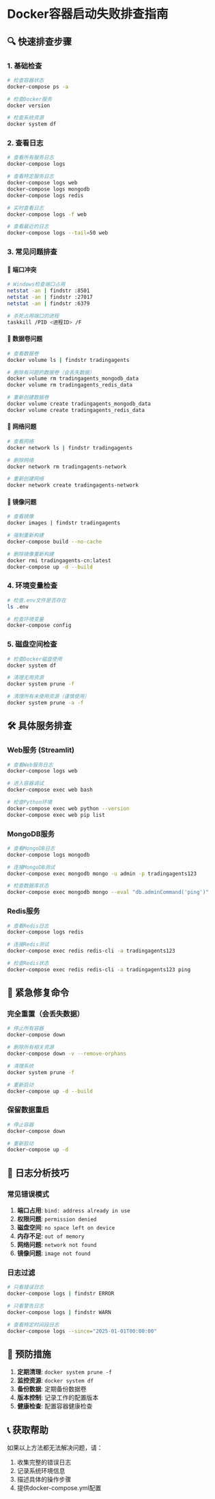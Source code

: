 # Docker容器启动失败排查指南

## 🔍 快速排查步骤

### 1. 基础检查

```bash
# 检查容器状态
docker-compose ps -a

# 检查Docker服务
docker version

# 检查系统资源
docker system df
```

### 2. 查看日志

```bash
# 查看所有服务日志
docker-compose logs

# 查看特定服务日志
docker-compose logs web
docker-compose logs mongodb
docker-compose logs redis

# 实时查看日志
docker-compose logs -f web

# 查看最近的日志
docker-compose logs --tail=50 web
```

### 3. 常见问题排查

#### 🔴 端口冲突
```bash
# Windows检查端口占用
netstat -an | findstr :8501
netstat -an | findstr :27017
netstat -an | findstr :6379

# 杀死占用端口的进程
taskkill /PID <进程ID> /F
```

#### 🔴 数据卷问题
```bash
# 查看数据卷
docker volume ls | findstr tradingagents

# 删除有问题的数据卷（会丢失数据）
docker volume rm tradingagents_mongodb_data
docker volume rm tradingagents_redis_data

# 重新创建数据卷
docker volume create tradingagents_mongodb_data
docker volume create tradingagents_redis_data
```

#### 🔴 网络问题
```bash
# 查看网络
docker network ls | findstr tradingagents

# 删除网络
docker network rm tradingagents-network

# 重新创建网络
docker network create tradingagents-network
```

#### 🔴 镜像问题
```bash
# 查看镜像
docker images | findstr tradingagents

# 强制重新构建
docker-compose build --no-cache

# 删除镜像重新构建
docker rmi tradingagents-cn:latest
docker-compose up -d --build
```

### 4. 环境变量检查

```bash
# 检查.env文件是否存在
ls .env

# 检查环境变量
docker-compose config
```

### 5. 磁盘空间检查

```bash
# 检查Docker磁盘使用
docker system df

# 清理无用资源
docker system prune -f

# 清理所有未使用资源（谨慎使用）
docker system prune -a -f
```

## 🛠️ 具体服务排查

### Web服务 (Streamlit)
```bash
# 查看Web服务日志
docker-compose logs web

# 进入容器调试
docker-compose exec web bash

# 检查Python环境
docker-compose exec web python --version
docker-compose exec web pip list
```

### MongoDB服务
```bash
# 查看MongoDB日志
docker-compose logs mongodb

# 连接MongoDB测试
docker-compose exec mongodb mongo -u admin -p tradingagents123

# 检查数据库状态
docker-compose exec mongodb mongo --eval "db.adminCommand('ping')"
```

### Redis服务
```bash
# 查看Redis日志
docker-compose logs redis

# 连接Redis测试
docker-compose exec redis redis-cli -a tradingagents123

# 检查Redis状态
docker-compose exec redis redis-cli -a tradingagents123 ping
```

## 🚨 紧急修复命令

### 完全重置（会丢失数据）
```bash
# 停止所有容器
docker-compose down

# 删除所有相关资源
docker-compose down -v --remove-orphans

# 清理系统
docker system prune -f

# 重新启动
docker-compose up -d --build
```

### 保留数据重启
```bash
# 停止容器
docker-compose down

# 重新启动
docker-compose up -d
```

## 📝 日志分析技巧

### 常见错误模式

1. **端口占用**: `bind: address already in use`
2. **权限问题**: `permission denied`
3. **磁盘空间**: `no space left on device`
4. **内存不足**: `out of memory`
5. **网络问题**: `network not found`
6. **镜像问题**: `image not found`

### 日志过滤
```bash
# 只看错误日志
docker-compose logs | findstr ERROR

# 只看警告日志
docker-compose logs | findstr WARN

# 查看特定时间段日志
docker-compose logs --since="2025-01-01T00:00:00"
```

## 🔧 预防措施

1. **定期清理**: `docker system prune -f`
2. **监控资源**: `docker system df`
3. **备份数据**: 定期备份数据卷
4. **版本控制**: 记录工作的配置版本
5. **健康检查**: 配置容器健康检查

## 📞 获取帮助

如果以上方法都无法解决问题，请：

1. 收集完整的错误日志
2. 记录系统环境信息
3. 描述具体的操作步骤
4. 提供docker-compose.yml配置